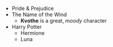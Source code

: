 * Pride & Prejudice
* The Name of the Wind
  * **Kvothe** is a great, _moody_ character
* Harry Potter
  * Hermione
  * Luna
